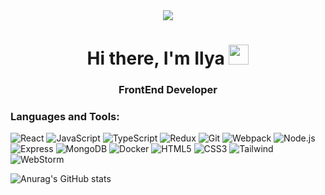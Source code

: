 <div id="header" align="center">
  <img src="https://miro.medium.com/1*JTVWHBtzlA9P6iKMxCF2yQ.png"/>
</div>


<h1 align="center">Hi there, I'm Ilya
<img src="https://github.com/blackcater/blackcater/raw/main/images/Hi.gif" height="32"/></h1>
<h3 align="center"> FrontEnd Developer</h3>

<h3>Languages and Tools:</h3>

![React](https://img.shields.io/badge/-React-D3D3D3?style=for-the-badge&logo=React&logoColor=000000)
![JavaScript](https://img.shields.io/badge/-JavaScript-D3D3D3?style=for-the-badge&logo=JavaScript&logoColor=ffee00)
![TypeScript](https://img.shields.io/badge/-TypeScript-D3D3D3?style=for-the-badge&logo=TypeScript&logoColor=000000)
![Redux](https://img.shields.io/badge/-Redux-D3D3D3?style=for-the-badge&logo=Redux&logoColor=764ABC)
![Git](https://img.shields.io/badge/-Git-D3D3D3?style=for-the-badge&logo=Git&logoColor=f54d27)
![Webpack](https://img.shields.io/badge/-Webpack-D3D3D3?style=for-the-badge&logo=Webpack&logoColor=000000)
![Node.js](https://img.shields.io/badge/-Node.js-D3D3D3?style=for-the-badge&logo=Node.js&logoColor=339933)
![Express](https://img.shields.io/badge/-Express-D3D3D3?style=for-the-badge&logo=Express&logoColor=ffffff)
![MongoDB](https://img.shields.io/badge/-MongoDB-D3D3D3?style=for-the-badge&logo=MongoDB&logoColor=4EA94B)
![Docker](https://img.shields.io/badge/-Docker-D3D3D3?style=for-the-badge&logo=Docker&logoColor=2496ED)
![HTML5](https://img.shields.io/badge/-HTML5-D3D3D3?style=for-the-badge&logo=HTML5&logoColor=e96228)
![CSS3](https://img.shields.io/badge/-CSS3-D3D3D3?style=for-the-badge&logo=CSS3&logoColor=1155cc)
![Tailwind](https://img.shields.io/badge/-Tailwind-D3D3D3?style=for-the-badge&logo=TailwindCSS&logoColor=000000)
![WebStorm](https://img.shields.io/badge/-WebStorm-D3D3D3?style=for-the-badge&logo=WebStorm&logoColor=d5ea5c)




![Anurag's GitHub stats](https://github-readme-stats.vercel.app/api?username=IlyaLelkov&show_icons=true&theme=transparent)


